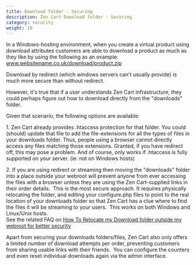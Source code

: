 ```yaml
---
title: Download folder - Securing 
description: Zen Cart Download folder - Securing 
category: security
weight: 10
---
```


In a Windows-hosting environment, when you create a virtual product using download attributes customers are able to download a product as much as they like by using the following as an example:   www.websitename.co.uk/download/product.zip  

Download by redirect (which windows servers can't usually provide) is much more secure than without redirect.  

However, it's true that if a user understands Zen Cart infrastructure, they could perhaps figure out how to download directly from the "downloads" folder.  

Given that scenario, the following options are available:  

1\. Zen Cart already provides .htaccess protection for that folder. You could (should) update that file to add the file-extensions for all the types of files in your downloads folder. Thus, people using a browser cannot directly access any files matching those extensions. Granted, if you have redirect off, this may pose a problem. And of course, only works if .htaccess is fully supported on your server. (ie: not on Windows hosts)  

2\. If you are using redirect or streaming then moving the "downloads" folder into a place outside your webroot will prevent anyone from ever accessing the files with a browser unless they are using the Zen Cart-supplied links in their order details.  This is the most secure approach. It requires physically relocating the folder, and editing your configure.php files to point to the real location of your downloads folder so that Zen Cart has a clue where to find the files it will be streaming to your users.  This works on both Windows and Linux/Unix hosts.  
See the related FAQ on [How To Relocate my Download folder outside my webroot for better security](/user/security/relocate_download_folder)  

Apart from securing your downloads folders/files, Zen Cart also only offers a limited number of download attempts per order, preventing customers from sharing usable links with their friends.  You can configure the counters and even reset individual downloads again via the admin interface.
